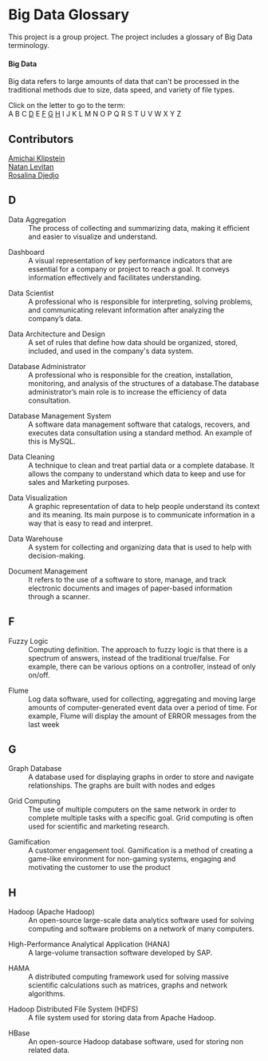 # Big Data Glossary  
This project is a group project. The project includes a glossary of Big Data terminology.   
  
#### Big Data 
Big data refers to large amounts of data that can't be processed in the traditional methods due to size, data speed, and variety of file types. 
  
  
Click on the letter to go to the term:  
A B C [D](#d) E [F](#f) [G](#g) [H](#h) I J K L M N O P Q R S T U V W X Y Z
  
## Contributors  
[Amichai Klipstein](https://github.com/Laura-Novich-OBW/student-showcase/tree/main/student-work/2022/Amichai-Klipstein)  
[Natan Levitan](https://github.com/Laura-Novich-OBW/student-showcase/tree/main/student-work/2022/Natan-Levitan)  
[Rosalina Djedjo](https://github.com/Laura-Novich-OBW/student-showcase/tree/main/student-work/2022/Rosalina-Djedjo)   

## D
<dl>
  <dt>Data Aggregation</dt>
  <dd>The process of collecting and summarizing data, making it efficient and easier to visualize and understand.</dd>
</dl>

<dl>
   <dt>Dashboard</dt>
  <dd>A visual representation of key performance indicators that are essential for a company or project to reach a goal. It conveys information effectively and facilitates understanding.</dd>
</dl>

<dl>
   <dt>Data Scientist</dt>
   <dd>A professional who is responsible for interpreting, solving problems, and communicating relevant information after analyzing the company’s data.</dd>
</dl>

<dl>
  <dt>Data Architecture and Design</dt>
   <dd>A set of rules that define how data should be organized, stored, included, and used in the company's data system.</dd>
</dl>

<dl>
  <dt>Database Administrator</dt>
  <dd>A professional who is responsible for the creation, installation, monitoring, and analysis of the structures of a database.The database administrator’s main role is to increase the efficiency of data consultation.</dd>
</dl>

<dl>
  <dt>Database Management System</dt>
  <dd>A software data management software that catalogs, recovers, and executes data consultation using a standard method. An example of this is MySQL.</dd>
</dl>

<dl>
  <dt>Data Cleaning</dt>

  <dd>A technique to clean and treat partial data or a complete database. It allows the company to understand which data to keep and use for sales and Marketing purposes.</dd>
</dl>

<dl>
  <dt>Data Visualization</dt>
  <dd>A graphic representation of data to help people understand its context and its meaning. Its main purpose is to communicate information in a way that is easy to read and interpret.</dd>
</dl>

<dl>
  <dt>Data Warehouse</dt>
  <dd>A system for collecting and organizing data that is used to help with decision-making.</dd>
</dl>

<dl>
  <dt>Document Management</dt>
  <dd>It refers to the use of a software to store, manage, and track electronic documents and images of paper-based information through a scanner.</dd>
</dl>

## F  
<dl>
  <dt>Fuzzy Logic</dt>
  <dd>Computing definition. The approach to fuzzy logic is that there is a spectrum of answers, instead of the traditional true/false. For example, there can be various options on a controller, instead of only on/off.</dd>
</dl>
<dl>
  <dt>Flume</dt>
  <dd>Log data software, used for collecting, aggregating and moving large amounts of computer-generated event data over a period of time. For example, Flume will display the amount of ERROR messages from the last week </dd>
</dl>  

## G 
<dl>
  <dt>Graph Database</dt>
  <dd>A database used for displaying graphs in order to store and navigate relationships. The graphs are built with nodes and edges</dd>
</dl>
<dl>
  <dt>Grid Computing</dt>
  <dd>The use of multiple computers on the same network in order to complete multiple tasks with a specific goal. Grid computing is often used for scientific and marketing research.</dd>
</dl>
<dl>
  <dt>Gamification</dt>
  <dd>A customer engagement tool. Gamification is a method of creating a game-like environment for non-gaming systems, engaging and motivating the customer to use the product</dd>
</dl>  

## H  
<dl>
  <dt>Hadoop (Apache Hadoop)</dt>
  <dd>An open-source large-scale data analytics software used for solving computing and software problems on a network of many computers. </dd>
</dl>
<dl>
  <dt>High-Performance Analytical Application (HANA)</dt>
  <dd>A large-volume transaction software developed by SAP.</dd>
</dl>
<dl>
  <dt>HAMA</dt>
  <dd>A distributed computing framework used for solving massive scientific calculations such as matrices, graphs and network algorithms.</dd>
</dl>
<dl>
  <dt>Hadoop Distributed File System (HDFS)</dt>
  <dd>A file system used for storing data from Apache Hadoop.</dd>
</dl>
<dl>
  <dt>HBase</dt>
  <dd>An open-source Hadoop database software, used for storing non related data.</dd>
</dl>


